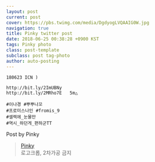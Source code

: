 ```yaml
---
layout: post
current: post
cover: https://pbs.twimg.com/media/DgdyogLVQAAIG0W.jpg
navigation: true
title: Pinky twitter post
date: 2018-06-25 00:38:28 +0900 KST
tags: Pinky photo
class: post-template
subclass: post tag-photo
author: auto-posting
---
```


```  
180623 ICN )  
  
http://bit.ly/2ImUBNy   
http://bit.ly/2MRho7E   5m△  
  
#이나경 #뿌뿌나꼬  
#프로미스나인 #fromis_9  
#셀렉에_눈물만  
#역시_하던게_편하군TT  

```



Post by Pinky

> [Pinky](https://twitter.com/pinkypic7)  
  로고크롭, 2차가공 금지